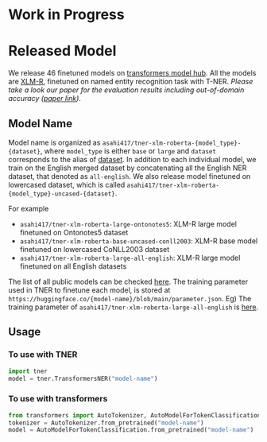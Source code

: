 # Work in Progress

# Released Model
We release 46 finetuned models on [transformers model hub](https://huggingface.co/models?search=asahi417/tner).
All the models are [XLM-R](https://arxiv.org/pdf/1911.02116.pdf), finetuned on named entity recognition task with T-NER.
*Please take a look our paper for the evaluation results including out-of-domain accuracy ([paper link](https://github.com/asahi417/tner/blob/master/asset/2021_01_EACL_TNER.pdf))*.

## Model Name
Model name is organized as `asahi417/tner-xlm-roberta-{model_type}-{dataset}`, where `model_type` is either `base` or `large` and `dataset` corresponds to 
the alias of [dataset](https://github.com/asahi417/tner/blob/master/README.md#datasets). In addition to each individual model, we train on the English merged dataset by 
concatenating all the English NER dataset, that denoted as `all-english`.
We also release model finetuned on lowercased dataset, which is called `asahi417/tner-xlm-roberta-{model_type}-uncased-{dataset}`.

For example
- `asahi417/tner-xlm-roberta-large-ontonotes5`: XLM-R large model finetuned on Ontonotes5 dataset
- `asahi417/tner-xlm-roberta-base-uncased-conll2003`: XLM-R base model finetuned on lowercased CoNLL2003 dataset
- `asahi417/tner-xlm-roberta-large-all-english`: XLM-R large model finetuned on all English datasets

The list of all public models can be checked [here](https://huggingface.co/models?search=asahi417/tner).
The training parameter used in TNER to finetune each model, is stored at `https://huggingface.co/{model-name}/blob/main/parameter.json`.
Eg) The training parameter of `asahi417/tner-xlm-roberta-large-all-english` is [here](https://huggingface.co/asahi417/tner-xlm-roberta-large-all-english/blob/main/parameter.json).

## Usage
### To use with TNER

```python
import tner
model = tner.TransformersNER("model-name")
```

### To use with transformers
```python
from transformers import AutoTokenizer, AutoModelForTokenClassification
tokenizer = AutoTokenizer.from_pretrained("model-name")
model = AutoModelForTokenClassification.from_pretrained("model-name")
```

